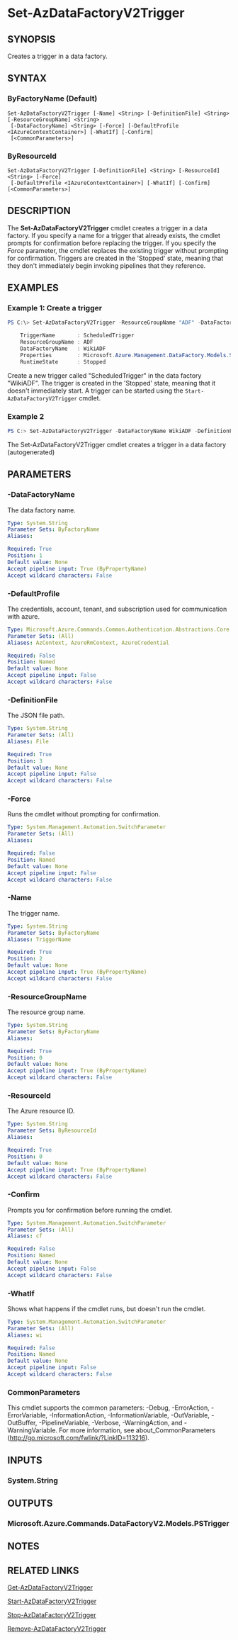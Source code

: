 ﻿---
external help file: Microsoft.Azure.PowerShell.Cmdlets.DataFactoryV2.dll-Help.xml
Module Name: Az.DataFactory
online version: https://docs.microsoft.com/en-us/powershell/module/az.datafactory/set-azdatafactoryv2trigger
schema: 2.0.0
---

# Set-AzDataFactoryV2Trigger

## SYNOPSIS
Creates a trigger in a data factory.

## SYNTAX

### ByFactoryName (Default)
```
Set-AzDataFactoryV2Trigger [-Name] <String> [-DefinitionFile] <String> [-ResourceGroupName] <String>
 [-DataFactoryName] <String> [-Force] [-DefaultProfile <IAzureContextContainer>] [-WhatIf] [-Confirm]
 [<CommonParameters>]
```

### ByResourceId
```
Set-AzDataFactoryV2Trigger [-DefinitionFile] <String> [-ResourceId] <String> [-Force]
 [-DefaultProfile <IAzureContextContainer>] [-WhatIf] [-Confirm] [<CommonParameters>]
```

## DESCRIPTION
The **Set-AzDataFactoryV2Trigger** cmdlet creates a trigger in a data factory. If you specify a name for a trigger that already exists, the cmdlet prompts for confirmation before replacing the trigger. If you specify the _Force_ parameter, the cmdlet replaces the existing trigger without prompting for confirmation. Triggers are created in the 'Stopped' state, meaning that they don't immediately begin invoking pipelines that they reference.

## EXAMPLES

### Example 1: Create a trigger
```powershell
PS C:\> Set-AzDataFactoryV2Trigger -ResourceGroupName "ADF" -DataFactoryName "WikiADF" -Name "ScheduledTrigger" -DefinitionFile ".\scheduledTrigger.json"

    TriggerName       : ScheduledTrigger
    ResourceGroupName : ADF
    DataFactoryName   : WikiADF
    Properties        : Microsoft.Azure.Management.DataFactory.Models.ScheduleTrigger
    RuntimeState      : Stopped
```

Create a new trigger called "ScheduledTrigger" in the data factory "WikiADF". The trigger is created in the 'Stopped' state, meaning that it doesn't immediately start. A trigger can be started using the `Start-AzDataFactoryV2Trigger` cmdlet.

### Example 2
```powershell <!-- Aladdin Generated Example --> 
PS C:> Set-AzDataFactoryV2Trigger -DataFactoryName WikiADF -DefinitionFile .\scheduledTrigger.json -Force  -Name ScheduledTrigger -ResourceGroupName ADF
```

The Set-AzDataFactoryV2Trigger cmdlet creates a trigger in a data factory (autogenerated)

## PARAMETERS

### -DataFactoryName
The data factory name.

```yaml
Type: System.String
Parameter Sets: ByFactoryName
Aliases:

Required: True
Position: 1
Default value: None
Accept pipeline input: True (ByPropertyName)
Accept wildcard characters: False
```

### -DefaultProfile
The credentials, account, tenant, and subscription used for communication with azure.

```yaml
Type: Microsoft.Azure.Commands.Common.Authentication.Abstractions.Core.IAzureContextContainer
Parameter Sets: (All)
Aliases: AzContext, AzureRmContext, AzureCredential

Required: False
Position: Named
Default value: None
Accept pipeline input: False
Accept wildcard characters: False
```

### -DefinitionFile
The JSON file path.

```yaml
Type: System.String
Parameter Sets: (All)
Aliases: File

Required: True
Position: 3
Default value: None
Accept pipeline input: False
Accept wildcard characters: False
```

### -Force
Runs the cmdlet without prompting for confirmation.

```yaml
Type: System.Management.Automation.SwitchParameter
Parameter Sets: (All)
Aliases:

Required: False
Position: Named
Default value: None
Accept pipeline input: False
Accept wildcard characters: False
```

### -Name
The trigger name.

```yaml
Type: System.String
Parameter Sets: ByFactoryName
Aliases: TriggerName

Required: True
Position: 2
Default value: None
Accept pipeline input: True (ByPropertyName)
Accept wildcard characters: False
```

### -ResourceGroupName
The resource group name.

```yaml
Type: System.String
Parameter Sets: ByFactoryName
Aliases:

Required: True
Position: 0
Default value: None
Accept pipeline input: True (ByPropertyName)
Accept wildcard characters: False
```

### -ResourceId
The Azure resource ID.

```yaml
Type: System.String
Parameter Sets: ByResourceId
Aliases:

Required: True
Position: 0
Default value: None
Accept pipeline input: True (ByPropertyName)
Accept wildcard characters: False
```

### -Confirm
Prompts you for confirmation before running the cmdlet.

```yaml
Type: System.Management.Automation.SwitchParameter
Parameter Sets: (All)
Aliases: cf

Required: False
Position: Named
Default value: None
Accept pipeline input: False
Accept wildcard characters: False
```

### -WhatIf
Shows what happens if the cmdlet runs, but doesn't run the cmdlet.

```yaml
Type: System.Management.Automation.SwitchParameter
Parameter Sets: (All)
Aliases: wi

Required: False
Position: Named
Default value: None
Accept pipeline input: False
Accept wildcard characters: False
```

### CommonParameters
This cmdlet supports the common parameters: -Debug, -ErrorAction, -ErrorVariable, -InformationAction, -InformationVariable, -OutVariable, -OutBuffer, -PipelineVariable, -Verbose, -WarningAction, and -WarningVariable. For more information, see about_CommonParameters (http://go.microsoft.com/fwlink/?LinkID=113216).

## INPUTS

### System.String

## OUTPUTS

### Microsoft.Azure.Commands.DataFactoryV2.Models.PSTrigger

## NOTES

## RELATED LINKS

[Get-AzDataFactoryV2Trigger]()

[Start-AzDataFactoryV2Trigger]()

[Stop-AzDataFactoryV2Trigger]()

[Remove-AzDataFactoryV2Trigger]()
